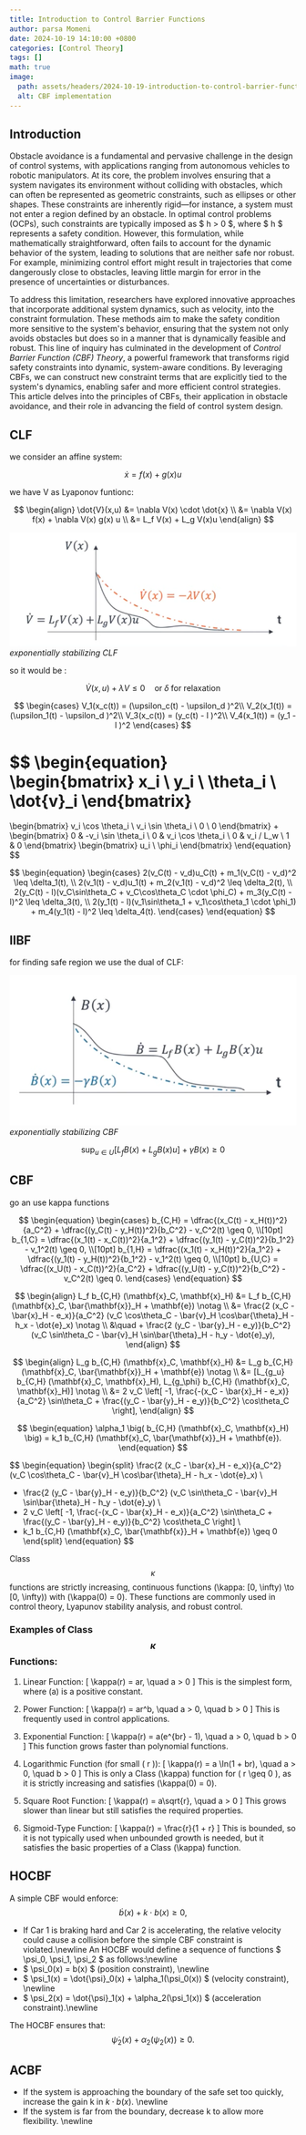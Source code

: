 ```yaml
---
title: Introduction to Control Barrier Functions
author: parsa Momeni
date: 2024-10-19 14:10:00 +0800
categories: [Control Theory]
tags: []
math: true
image:
  path: assets/headers/2024-10-19-introduction-to-control-barrier-functions.png
  alt: CBF implementation
---
```

## Introduction

Obstacle avoidance is a fundamental and pervasive challenge in the design of control systems, with applications ranging from autonomous vehicles to robotic manipulators. At its core, the problem involves ensuring that a system navigates its environment without colliding with obstacles, which can often be represented as geometric constraints, such as ellipses or other shapes. These constraints are inherently rigid—for instance, a system must not enter a region defined by an obstacle. In optimal control problems (OCPs), such constraints are typically imposed as $ h > 0 $, where $ h $ represents a safety condition. However, this formulation, while mathematically straightforward, often fails to account for the dynamic behavior of the system, leading to solutions that are neither safe nor robust. For example, minimizing control effort might result in trajectories that come dangerously close to obstacles, leaving little margin for error in the presence of uncertainties or disturbances.

To address this limitation, researchers have explored innovative approaches that incorporate additional system dynamics, such as velocity, into the constraint formulation. These methods aim to make the safety condition more sensitive to the system's behavior, ensuring that the system not only avoids obstacles but does so in a manner that is dynamically feasible and robust. This line of inquiry has culminated in the development of *Control Barrier Function (CBF) Theory*, a powerful framework that transforms rigid safety constraints into dynamic, system-aware conditions. By leveraging CBFs, we can construct new constraint terms that are explicitly tied to the system's dynamics, enabling safer and more efficient control strategies. This article delves into the principles of CBFs, their application in obstacle avoidance, and their role in advancing the field of control system design.
## CLF

we consider an affine system:

$$
\dot{x} = f(x) + g(x)u
$$


we have V as Lyaponov funtionc:

$$
\begin{align}
\dot{V}(x,u) &= \nabla V(x) \cdot \dot{x} \\
       &= \nabla V(x) f(x) + \nabla V(x) g(x) u \\
       &= L_f V(x) + L_g V(x)u 
\end{align}
$$


![Chirpy Starter Template](/assets/articles/2024-10-19-clf.png)
_exponentially stabilizing CLF_

so it would be :

$$
\dot{V}(x,u) + \lambda V \leq 0 \quad \text{or} \; \delta \; \text{for relaxation}
$$

$$
\begin{cases} 
      V_1(x_c(t)) = (\upsilon_c(t) - \upsilon_d )^2\\ 
      V_2(x_1(t)) = (\upsilon_1(t) - \upsilon_d )^2\\
      V_3(x_c(t)) = (y_c(t) - l )^2\\
      V_4(x_1(t)) = (y_1 - l )^2
   \end{cases}
$$

$$
\begin{equation}
\begin{bmatrix}
x_i \\
y_i \\
\theta_i \\
\dot{v}_i
\end{bmatrix}
=
\begin{bmatrix}
v_i \cos \theta_i \\
v_i \sin \theta_i \\
0 \\
0
\end{bmatrix}
+
\begin{bmatrix}
0 & -v_i \sin \theta_i \\
0 & v_i \cos \theta_i \\
0 & v_i / L_w \\
1 & 0
\end{bmatrix}
\begin{bmatrix}
u_i \\
\phi_i 
\end{bmatrix}
\end{equation}
$$

$$
\begin{equation}
\begin{cases}
2(v_C(t) - v_d)u_C(t) + m_1(v_C(t) - v_d)^2 \leq \delta_1(t),  \\
2(v_1(t) - v_d)u_1(t) + m_2(v_1(t) - v_d)^2 \leq \delta_2(t), \\
2(y_C(t) - l)(v_C\sin\theta_C + v_C\cos\theta_C \cdot \phi_C) + m_3(y_C(t) - l)^2 \leq \delta_3(t),  \\
2(y_1(t) - l)(v_1\sin\theta_1 + v_1\cos\theta_1 \cdot \phi_1) + m_4(y_1(t) - l)^2 \leq \delta_4(t). 
\end{cases}
\end{equation}
$$


## llBF

for finding safe region we use the dual of CLF:
 

![Chirpy Starter Template](/assets/articles/2024-10-19-cbf.png)
_exponentially stabilizing CBF_

$$
\begin{equation}
\sup_{u \in U} \left[ L_f B(x) + L_g B(x) u \right] + \gamma B(x) \geq 0
\end{equation}
$$

## CBF

go an use kappa functions

$$
\begin{equation}
\begin{cases}
b_{C,H} = \dfrac{(x_C(t) - x_H(t))^2}{a_C^2} + \dfrac{(y_C(t) - y_H(t))^2}{b_C^2} - v_C^2(t) \geq 0, \\[10pt]
b_{1,C} = \dfrac{(x_1(t) - x_C(t))^2}{a_1^2} + \dfrac{(y_1(t) - y_C(t))^2}{b_1^2} - v_1^2(t) \geq 0, \\[10pt]
b_{1,H} = \dfrac{(x_1(t) - x_H(t))^2}{a_1^2} + \dfrac{(y_1(t) - y_H(t))^2}{b_1^2} - v_1^2(t) \geq 0, \\[10pt]
b_{U,C} = \dfrac{(x_U(t) - x_C(t))^2}{a_C^2} + \dfrac{(y_U(t) - y_C(t))^2}{b_C^2} - v_C^2(t) \geq 0.
\end{cases}
\end{equation}
$$

$$
\begin{align}
L_f b_{C,H} (\mathbf{x}_C, \mathbf{x}_H) &= L_f b_{C,H} (\mathbf{x}_C, \bar{\mathbf{x}}_H + \mathbf{e}) \notag \\
&= \frac{2 (x_C - \bar{x}_H - e_x)}{a_C^2} (v_C \cos\theta_C - \bar{v}_H \cos\bar{\theta}_H - h_x - \dot{e}_x) \notag \\
&\quad + \frac{2 (y_C - \bar{y}_H - e_y)}{b_C^2} (v_C \sin\theta_C - \bar{v}_H \sin\bar{\theta}_H - h_y - \dot{e}_y), 
\end{align}
$$

$$
\begin{align}
L_g b_{C,H} (\mathbf{x}_C, \mathbf{x}_H) &= L_g b_{C,H} (\mathbf{x}_C, \bar{\mathbf{x}}_H + \mathbf{e}) \notag \\
&= [L_{g_u} b_{C,H} (\mathbf{x}_C, \mathbf{x}_H), L_{g_\phi} b_{C,H} (\mathbf{x}_C, \mathbf{x}_H)] \notag \\
&= 2 v_C \left[ -1, \frac{-(x_C - \bar{x}_H - e_x)}{a_C^2} \sin\theta_C + \frac{(y_C - \bar{y}_H - e_y)}{b_C^2} \cos\theta_C \right], 
\end{align}
$$

$$
\begin{equation}
\alpha_1 \big( b_{C,H} (\mathbf{x}_C, \mathbf{x}_H) \big) = k_1 b_{C,H} (\mathbf{x}_C, \bar{\mathbf{x}}_H + \mathbf{e}).
\end{equation}
$$

$$
\begin{equation}
\begin{split}
\frac{2 (x_C - \bar{x}_H - e_x)}{a_C^2} (v_C \cos\theta_C - \bar{v}_H \cos\bar{\theta}_H - h_x - \dot{e}_x) \\
+ \frac{2 (y_C - \bar{y}_H - e_y)}{b_C^2} (v_C \sin\theta_C - \bar{v}_H \sin\bar{\theta}_H - h_y - \dot{e}_y) \\
+ 2 v_C \left[ -1, \frac{-(x_C - \bar{x}_H - e_x)}{a_C^2} \sin\theta_C + \frac{(y_C - \bar{y}_H - e_y)}{b_C^2} \cos\theta_C \right] \\
+ k_1 b_{C,H} (\mathbf{x}_C, \bar{\mathbf{x}}_H + \mathbf{e}) \geq 0
\end{split}
\end{equation}
$$

Class $$\kappa $$ functions are strictly increasing, continuous functions \(\kappa: [0, \infty) \to [0, \infty)\) with \(\kappa(0) = 0\). These functions are commonly used in control theory, Lyapunov stability analysis, and robust control.



### Examples of Class $$\kappa$$ Functions:
1. Linear Function: 
   \[
   \kappa(r) = ar, \quad a > 0
   \]
   This is the simplest form, where \(a\) is a positive constant.

2. Power Function:
   \[
   \kappa(r) = ar^b, \quad a > 0, \quad b > 0
   \]
   This is frequently used in control applications.

3. Exponential Function:
   \[
   \kappa(r) = a(e^{br} - 1), \quad a > 0, \quad b > 0
   \]
   This function grows faster than polynomial functions.

4. Logarithmic Function (for small \( r \)):
   \[
   \kappa(r) = a \ln(1 + br), \quad a > 0, \quad b > 0
   \]
   This is only a Class \(\kappa\) function for \( r \geq 0 \), as it is strictly increasing and satisfies \(\kappa(0) = 0\).

5. Square Root Function:
   \[
   \kappa(r) = a\sqrt{r}, \quad a > 0
   \]
   This grows slower than linear but still satisfies the required properties.

6. Sigmoid-Type Function:
   \[
   \kappa(r) = \frac{r}{1 + r}
   \]
   This is bounded, so it is not typically used when unbounded growth is needed, but it satisfies the basic properties of a Class \(\kappa\) function.



## HOCBF

A simple CBF would enforce:
   $$
   \dot{b}(x) + k \cdot b(x) \geq 0,
   $$

- If Car 1 is braking hard and Car 2 is accelerating, the relative velocity could cause a collision before the simple CBF constraint is violated.\newline
An HOCBF would define a sequence of functions $ \psi_0, \psi_1, \psi_2 $ as follows:\newline
- $ \psi_0(x) = b(x) $ (position constraint), \newline
- $ \psi_1(x) = \dot{\psi}_0(x) + \alpha_1(\psi_0(x)) $ (velocity constraint), \newline
- $ \psi_2(x) = \dot{\psi}_1(x) + \alpha_2(\psi_1(x)) $ (acceleration constraint).\newline


The HOCBF ensures that:
$$
\dot{\psi}_2(x) + \alpha_2(\psi_2(x)) \geq 0.
$$


## ACBF

- If the system is approaching the boundary of the safe set too quickly, increase the gain k in $k \cdot b(x)$. \newline
- If the system is far from the boundary, decrease k to allow more flexibility. \newline
